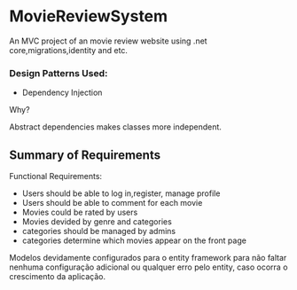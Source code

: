 # MovieReviewSystem
An MVC project of an movie review website using .net core,migrations,identity and etc.


### Design Patterns Used: 

- Dependency Injection 

Why? 

Abstract dependencies makes classes more independent. 

## Summary of Requirements 

Functional Requirements: 
- Users should be able to log in,register, manage profile 
- Users should be able to comment for each movie 
- Movies could be rated by users 
- Movies devided by genre and categories 
- categories should be managed by admins 
- categories determine which movies appear on the front page 



Modelos devidamente configurados para o entity framework para não faltar nenhuma configuração adicional ou qualquer erro pelo entity,
caso ocorra o crescimento  da aplicação.

